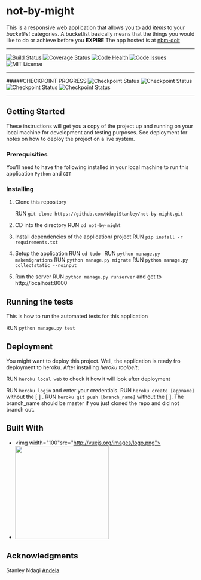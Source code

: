 # not-by-might

This is a responsive web application that allows you to add *items* to your *bucketlist* categories.
A bucketlist basically means that the things you would like to do or achieve before you **EXPIRE**
The app hosted is at [nbm-doit](http://nbm-doit.herokuapp.com)

----

[![Build Status](https://semaphoreci.com/api/v1/stanmd/not-by-might/branches/feature-review/badge.svg)](https://semaphoreci.com/stanmd/not-by-might)
[![Coverage Status](https://coveralls.io/repos/github/NdagiStanley/not-by-might/badge.svg?branch=feature-review)](https://coveralls.io/github/NdagiStanley/not-by-might?branch=feature-review)
[![Code Health](https://landscape.io/github/NdagiStanley/not-by-might/feature-review/landscape.svg?style=flat)](https://landscape.io/github/NdagiStanley/not-by-might/feature-review)
[![Code Issues](https://www.quantifiedcode.com/api/v1/project/b4fcf46ab7d1438b86f77d14ae709f3c/badge.svg)](https://www.quantifiedcode.com/app/project/b4fcf46ab7d1438b86f77d14ae709f3c)
![MIT License](https://img.shields.io/github/license/mashape/apistatus.svg)

----
#####CHECKPOINT PROGRESS
![Checkpoint Status](https://img.shields.io/badge/Stan_MD-task%200%20complete-green.svg)
![Checkpoint Status](https://img.shields.io/badge/Stan_MD-task%201%20complete-green.svg)
![Checkpoint Status](https://img.shields.io/badge/Stan_MD-task%202%20complete-green.svg)
![Checkpoint Status](https://img.shields.io/badge/Stan_MD-task%203%20complete-green.svg)

----
## Getting Started

These instructions will get you a copy of the project up and running on your local machine for development and testing purposes. See deployment for notes on how to deploy the project on a live system.

### Prerequisities

You'll need to have the following installed in your local machine to run this application
```Python``` and ```GIT```

### Installing

1. Clone this repository

    RUN ```git clone https://github.com/NdagiStanley/not-by-might.git```

2. CD into the directory
    RUN ```cd not-by-might```

3. Install dependencies of the application/ project
    RUN ```pip install -r requirements.txt```

4. Setup the application
    RUN ```cd todo ```
    RUN ```python manage.py makemigrations```
    RUN ```python manage.py migrate```
    RUN ```python manage.py collectstatic --noinput```

5. Run the server
    RUN ```python manage.py runserver``` and get to http://localhost:8000

## Running the tests

This is how to run the automated tests for this application

RUN ```python manage.py test```

## Deployment
You might want to deploy this project. Well, the application is ready fro deployment to heroku. After installing _heroku toolbelt_;

RUN ```heroku local web``` to check it how it will look after deployment

RUN ```heroku login``` and enter your credentials.
RUN ```heroku create [appname]``` without the [ ] .
RUN ```heroku git push [branch_name]``` without the [ ]. The branch_name should be master if you just cloned the repo and did not branch out.

## Built With

* <img width="100"src="http://vuejs.org/images/logo.png"></a>
* <img width="250" src="https://cms-assets.tutsplus.com/uploads/users/45/posts/19786/preview_image/django-rest-framework-wide-retina-preview.gif">

## Acknowledgments

Stanley Ndagi
[Andela](http://andela.com/)

